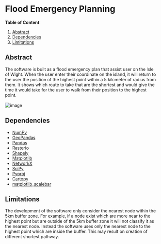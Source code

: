 # Flood Emergency Planning

**Table of Content**
1. [Abstract](https://github.com/AlinZohari/Flood-Emergency?tab=readme-ov-file#abstract)
2. [Dependencies](https://github.com/AlinZohari/Flood-Emergency?tab=readme-ov-file#dependencies)
3. [Limitations](https://github.com/AlinZohari/Flood-Emergency?tab=readme-ov-file#limitations)

## Abstract
The software is built as a flood emergency plan that assist user on the Isle of Wight.
When the user enter their coordinate on the island, it will return to the user the position of the highest point within a 5 kilometer of radius from them.
It shows which route to take that are the shortest and would give the time it would take for the user to walk from their position to the highest point. <br>
<br>
![image](https://github.com/AlinZohari/Flood-Emergency/assets/89179323/c886d5b0-df65-4af0-bf72-ed173728ee40)

## Dependencies

- [NumPy](https://numpy.org/)
- [GeoPandas](https://geopandas.org/)
- [Pandas](https://pandas.pydata.org/)
- [Rasterio](https://rasterio.readthedocs.io/)
- [Shapely](https://shapely.readthedocs.io/)
- [Matplotlib](https://matplotlib.org/)
- [NetworkX](https://networkx.github.io/)
- [SciPy](https://www.scipy.org/)
- [Pyproj](https://pyproj4.github.io/pyproj/stable/)
- [Cartopy](https://scitools.org.uk/cartopy/docs/latest/)
- [matplotlib_scalebar](https://github.com/ppinard/matplotlib-scalebar)

## Limitations
The development of the software only consider the nearest node within the 5km buffer zone. For example, if a node exist which are more near to the highest point but are outside of the 5km buffer zone it will not classify it as the nearest node. Instead the software uses only the nearest node to the highest point which are inside the buffer. This may result on creation of different shortest pathway.
